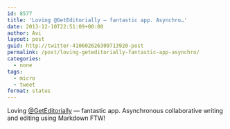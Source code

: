 ```yaml
---
id: 8577
title: 'Loving @GetEditorially — fantastic app. Asynchro…'
date: 2013-12-10T22:51:09+00:00
author: Avi
layout: post
guid: http://twitter-410602626309713920-post
permalink: /post/loving-geteditorially-fantastic-app-asynchro/
categories:
  - none
tags:
  - micro
  - tweet
format: status
---
```

Loving [@GetEditorially](http://twitter.com/GetEditorially) — fantastic app. Asynchronous collaborative writing and editing using Markdown FTW!